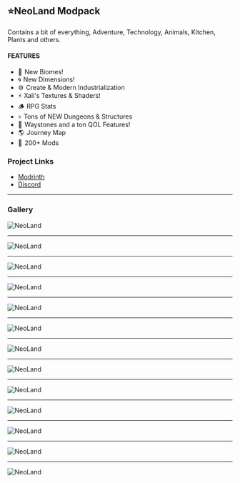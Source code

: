 ## ⭐NeoLand Modpack
Contains a bit of everything, Adventure, Technology, Animals, Kitchen, Plants and others.

#### FEATURES
- 🌲  New Biomes!
- 🌀  New Dimensions!
- ⚙️  Create & Modern Industrialization
- ⚡ Xali's Textures & Shaders!
- 🪵  RPG Stats
- 💀  Tons of NEW Dungeons & Structures
- 🧭  Waystones and a ton QOL Features!
- 🌎  Journey Map
- 🔹  200+ Mods 

### Project Links
- [Modrinth](https://modrinth.com/modpack/neolandpack)<br>
- [Discord](https://discord.gg/Xux8ZW5KjR)
<hr>

### Gallery
![NeoLand](https://cdn.modrinth.com/data/Tg8H62FT/images/2e53d70a1cbc2f7e96c47d2ec3388bc23d35a39c.png)<hr>
![NeoLand](https://cdn.modrinth.com/data/Tg8H62FT/images/2750bafc0eacd6640c8871b1133e3eccfd0160db.png)<hr>
![NeoLand](https://cdn.modrinth.com/data/Tg8H62FT/images/498ddf517f290bd992a7e9975574d16a5bd9f030.png)<hr>
![NeoLand](https://cdn.modrinth.com/data/Tg8H62FT/images/bd39e0de760c4f48845d5590dea5db7f6dd60910.png)<hr>
![NeoLand](https://cdn.modrinth.com/data/Tg8H62FT/images/4bb6a843eaf8452826ff51f75f7bbba424da0589.png)<hr>
![NeoLand](https://cdn.modrinth.com/data/Tg8H62FT/images/dcbbb3c5ced4900461747bf23667522184517726.png)<hr>
![NeoLand](https://cdn.modrinth.com/data/Tg8H62FT/images/d01be55d1b3375ffca26f50652090c3cadd2d0f5.png)<hr>
![NeoLand](https://cdn.modrinth.com/data/Tg8H62FT/images/1076c254927c444c9dc56d71fb85d09543d5ca13.png)<hr>
![NeoLand](https://cdn.modrinth.com/data/Tg8H62FT/images/0d8de3bbbe52c65b2b8c7c6e62f901c9f4c79e7d.png)<hr>
![NeoLand](https://cdn.modrinth.com/data/Tg8H62FT/images/ec6337162f2add7809e22840dd13b831449be9c1.png)<hr>
![NeoLand](https://cdn.modrinth.com/data/Tg8H62FT/images/188c415230df44fd1853b7a7f28304022a5e84b1.png)<hr>
![NeoLand](https://cdn.modrinth.com/data/Tg8H62FT/images/af625f672430a10aa260f698aff694ecac492f1a.png)<hr>
![NeoLand](https://cdn.modrinth.com/data/Tg8H62FT/images/72cc367a48b9f802df514f872b3e3438c7bcd802.png)

